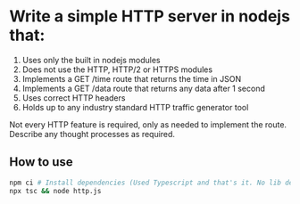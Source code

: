 # Write a simple HTTP server in nodejs that:
1. Uses only the built in nodejs modules
2. Does not use the HTTP, HTTP/2 or HTTPS modules
3. Implements a GET /time route that returns the time in JSON
4. Implements a GET /data route that returns any data after 1 second
5. Uses correct HTTP headers
6. Holds up to any industry standard HTTP traffic generator tool

Not every HTTP feature is required, only as needed to implement the route. Describe any thought processes as required.

## How to use

```sh
npm ci # Install dependencies (Used Typescript and that's it. No lib deps)
npx tsc && node http.js
```